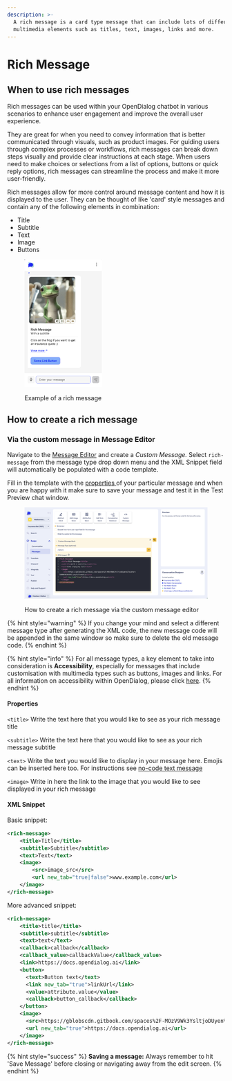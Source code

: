 ```yaml
---
description: >-
  A rich message is a card type message that can include lots of different
  multimedia elements such as titles, text, images, links and more.
---
```


# Rich Message

## When to use rich messages

Rich messages can be used within your OpenDialog chatbot in various scenarios to enhance user engagement and improve the overall user experience.&#x20;

They are great for when you need to convey information that is better communicated through visuals, such as product images. For guiding users through complex processes or workflows, rich messages can break down steps visually and provide clear instructions at each stage. When users need to make choices or selections from a list of options, buttons or quick reply options, rich messages can streamline the process and make it more user-friendly.

Rich messages allow for more control around message content and how it is displayed to the user. They can be thought of like 'card' style messages and contain any of the following elements in combination:

* Title
* Subtitle
* Text
* Image
* Buttons

<figure><img src="../../../.gitbook/assets/Screenshot 2024-04-28 at 10.15.32.png" alt="" width="179"><figcaption><p>Example of a rich message</p></figcaption></figure>

## How to create a rich message

### Via the custom message in Message Editor

Navigate to the [Message Editor](../message-editor.md) and create a _Custom Message._ Select `rich-message` from the message type drop down menu and the XML Snippet field will automatically be populated with a code template.

Fill in the template with the [properties ](rich-message.md#properties)of your particular message and when you are happy with it make sure to save your message and test it in the Test Preview chat window.&#x20;

<figure><img src="../../../.gitbook/assets/Screenshot 2024-04-28 at 10.21.03.png" alt=""><figcaption><p>How to create a rich message via the custom message editor</p></figcaption></figure>

{% hint style="warning" %}
If you change your mind and select a different message type after generating the XML code, the new message code will be appended in the same window so make sure to delete the old message code.
{% endhint %}

{% hint style="info" %}
For all message types, a key element to take into consideration is **Accessibility**, especially for messages that include customisation with multimedia types such as buttons, images and links. For all information on accessibility within OpenDialog, please click [here](../../designing-accessible-chatbots.md).
{% endhint %}

#### Properties

`<title>` Write the text here that you would like to see as your rich message title

`<subtitle>` Write the text here that you would like to see as your rich message subtitle

`<text>` Write the text you would like to display in your message here. Emojis can be inserted here too. For instructions see [no-code text message](rich-message.md#via-the-no-code-text-message-in-message-editor)

`<image>` Write in here the link to the image that you would like to see displayed in your rich message&#x20;

#### XML Snippet

Basic snippet:

```xml
<rich-message>
    <title>Title</title>
    <subtitle>Subtitle</subtitle>
    <text>Text</text>
    <image>
        <src>image_src</src>
        <url new_tab="true|false">www.example.com</url>
    </image>
</rich-message>
```

More advanced snippet:

```xml
<rich-message>
    <title>title</title>
    <subtitle>subtitle</subtitle>
    <text>text</text>
    <callback>callback</callback>
    <callback_value>callbackValue</callback_value>
    <link>https://docs.opendialog.ai</link>
    <button>
      <text>Button text</text>
      <link new_tab="true">linkUrl</link>
      <value>attribute.value</value>
      <callback>button_callback</callback>
    </button>
    <image>
      <src>https://gblobscdn.gitbook.com/spaces%2F-MOzV9Wk3YsltjoDUyen%2Favatar-1608658264352.png?alt=media</src>
      <url new_tab="true">https://docs.opendialog.ai</url>
    </image>
</rich-message>
```

{% hint style="success" %}
**Saving a message:** Always remember to hit 'Save Message' before closing or navigating away from the edit screen.
{% endhint %}
